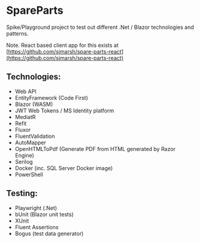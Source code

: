 # SpareParts

Spike/Playground project to test out different .Net / Blazor technologies and patterns.

Note. React based client app for this exists at [https://github.com/sjmarsh/spare-parts-react](https://github.com/sjmarsh/spare-parts-react)

## Technologies:
- Web API
- EntityFramework (Code First)
- Blazor (WASM)
- JWT Web Tokens / MS Identity platform
- MediatR
- Refit
- Fluxor
- FluentValidation
- AutoMapper
- OpenHTMLToPdf (Generate PDF from HTML generated by Razor Engine)
- Serilog
- Docker (inc. SQL Server Docker image)
- PowerShell

## Testing:
- Playwright (.Net)
- bUnit (Blazor unit tests)
- XUnit
- Fluent Assertions
- Bogus (test data generator)
